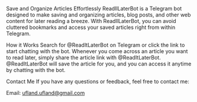Save and Organize Articles Effortlessly
ReadIlLaterBot is a Telegram bot designed to make saving and organizing articles, blog posts, and other web content for later reading a breeze. 
With ReadIlLaterBot, you can avoid cluttered bookmarks and access your saved articles right from within Telegram.

How it Works
Search for @ReadItLaterBot on Telegram or click the link to start chatting with the bot.
Whenever you come across an article you want to read later, simply share the article link with @ReadItLaterBot.
@ReadItLaterBot will save the article for you, and you can access it anytime by chatting with the bot.


Contact Me
If you have any questions or feedback, feel free to contact me:

Email: ufland.ufland@gmail.com
